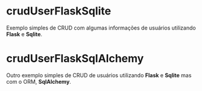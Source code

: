 # crudUserFlaskSqlite
Exemplo simples de CRUD com algumas informações de usuários utilizando **Flask** e **Sqlite**.


# crudUserFlaskSqlAlchemy
Outro exemplo simples de CRUD de usuários utilizando **Flask** e **Sqlite** mas com o ORM, **SqlAlchemy**.



